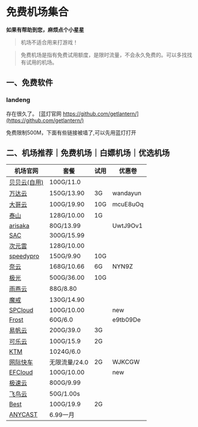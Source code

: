 # 免费机场集合

**如果有帮助到您，麻烦点个小星星**

> 机场不适合用来打游戏！

> 免费机场是指有免费试用额度，是限时流量，不会永久免费的。可以多找找有试用的机场。

## 一、免费软件

### landeng

存在很久了。
[蓝灯官网 https://github.com/getlantern/](https://github.com/getlantern/)

免费限制500M，下面有些链接被墙了,可以先用蓝灯打开

## 二、机场推荐｜免费机场｜白嫖机场｜优选机场

| 机场官网                                                          | 套餐          | 试用 | 优惠卷   |
| ----------------------------------------------------------------- | ------------- | ---- | -------- |
| [贝贝云(自用)](beibeilink.top/#/login?code=0yPev506)                    | 100G/11.0     |      |          |
| [万达云](https://app.wdycenter.com/register?code=XfGOTwtN)        | 150G/13.90    | 3G   | wandayun |
| [大哥云](https://apidagecloud.com/#/register?code=fOd4iIBS)       | 100G/19.90    | 10G  | mcuE8uOq |
| [泰山](https://hkcdn.ts123.cc/register?code=EwI5mXc1)             | 128G/10.00    | 1G   |          |
| [arisaka](https://arisaka.io/#/register?code=XKUBhGF7)            | 80G/13.99     |      | UwtJ9Ov1 |
| [SAC](https://hk.sacjs.host/#/register?code=Azo1hoOW)             | 300G/15.99    |      |          |
| [次元雲](https://go.ciyy.top/#/register?code=lSelrOjz)            | 128G/10.00    |      |          |
| [speedypro](https://cloud.speedypro.xyz/#/register?code=VghvQMhn) | 150G/9.90     | 10G  |          |
| [奈云](https://www.v2ny.com/#/register?code=ofpW4SJO)             | 168G/10.66    | 6G   | NYN9Z    |
| [极光](https://jgjs02.com/#/register?code=CdRuHz75)               | 500G/36.00    | 10G  |          |
| [雨燕云](https://yuyan.online/#/register?code=TrtX5iyV)           | 88G/8.80      |      |          |
| [魔戒](https://www.mojie.me/#/register?code=28wONxaP)             | 130G/14.90    |      |          |
| [SPCloud](https://invite.spcloud.vip/#/register?code=J7x5qMjS)    | 100G/10.00    |      | new      |
| [Frost](https://www.twilightfrost.top/#/register?code=MSaL5ApM)   | 60G/6.0       |      | e9tb09De |
| [易帆云](https://yifancloud.one/auth/register?code=txYm)          | 200G/39.0     | 3G   |          |
| [可乐云](https://wvv.colac.store/#/register?code=jsbaghKi)        | 100G/15.9     | 2G   |          |
| [KTM](https://ktmcloud.link/#/register?code=CH097xrs)             | 1024G/6.0     |      |          |
| [网际快车](https://wjkc123.com?c=UZLFXK)                          | 无限流量/24.0 | 2G   | WJKCGW   |
| [EFCloud](https://inv.easyfastcloud.com/#/register?code=HErtooGt) | 100G/10.00    |      | new      |
| [极速云](https://w1.lypyf.com/#/register?code=la2j0q6x)           | 800G/9.99     |      |          |
| [飞鸟云](https://feiniaoyun.xyz/#/register?code=DiIfNEWC)         | 50G/1.00s     |      |          |
| [Best](https://go.invitevp.com/#/register?code=ZvZUM9q9)          | 100G/19.9     | 2G   |          |
| [ANYCAST](http://s.chinagrp.com/share/rqxrr9)                     | 6.99一月      |      |          |

